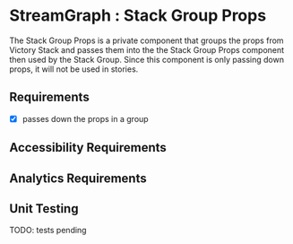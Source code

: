 # StreamGraph : Stack Group Props

The Stack Group Props is a private component that groups the props from Victory Stack and
passes them into the the Stack Group Props component then used by the Stack Group. Since this
component is only passing down props, it will not be used in stories.

## Requirements

* [X] passes down the props in a group

## Accessibility Requirements

## Analytics Requirements

## Unit Testing

TODO: tests pending 
